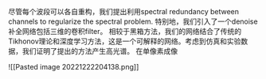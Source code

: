 尽管每个波段可以各自重构，我们提出利用spectral redundancy between channels to regularize the spectral problem. 特别地，我们引入了一个denoise补全网络包括三维的卷积filter。
相较于黑箱方法，我们的网络结合了传统的Tikhonov理论和深度学习方法，这是一个可解释的网络。考虑到仿真和实验数据，我们证明了提出的方法产生高光谱。
在单像素成像

![[Pasted image 20221222204138.png]]